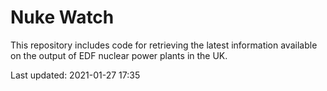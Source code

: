 # Nuke Watch

This repository includes code for retrieving the latest information available on the output of EDF nuclear power plants in the UK.

Last updated: 2021-01-27 17:35